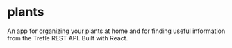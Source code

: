 # plants
An app for organizing your plants at home and for finding useful information from the Trefle REST API. Built with React.
